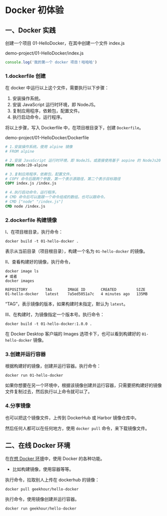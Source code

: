 # Docker 初体验

## 一、Docker 实践

创建一个项目 01-HelloDocker，在其中创建一个文件 index.js

demo-project/01-HelloDocker/index.js

```javascript
console.log('我的第一个 docker 项目！哈哈哈')
```

### 1.dockerfile 创建

在 docker 中运行以上这个文件，需要执行以下步骤：

1. 安装操作系统。
2. 安装 JavaScript 运行时环境，即 NodeJS。
3. 复制应用程序，依赖包，配置文件。
4. 执行启动命令，运行程序。

将以上步骤，写入 Dockerfile 中，在项目根目录下，创建 `Dockerfile`。

demo-project/01-HelloDocker/Dockerfile

```dockerfile
# 1.安装操作系统。使用 alpine 镜像
# FROM alpine

# 2.安装 JavaScript 运行时环境，即 NodeJS。或直接使用基于 aopine 的 NodeJs20 镜像
FROM node:20-alpine

# 3.复制应用程序，依赖包，配置文件。
# COPY 命令后跟两个参数，第一个表示源路径，第二个表示目标路径
COPY index.js /index.js

# 4.执行启动命令，运行程序。
# CMD 命令后可以面跟一个命令组成的数组。也可以跟命令。
# CMD ["node" "/index.js"]
CMD node /index.js
```

### 2.dockerfile 构建镜像

Ⅰ、在项目根目录，执行命令：

```shell
docker build -t 01-hello-docker .
```

表示从当前目录（项目根目录），构建一个名为 `01-hello-docker` 的镜像。

Ⅱ、查看构建好的镜像，执行命令，

```shell
docker image ls
# 或者
docker images
```

```shell
REPOSITORY        TAG       IMAGE ID       CREATED         SIZE
01-hello-docker   latest    7a5ed5051a7c   4 minutes ago   135MB
```

“TAG”，表示镜像的版本，如果构建时未指定，默认为 `latest`。

Ⅲ、在构建时，为镜像指定一个版本号。执行命令：

```shell
docker build -t 01-hello-docker:1.0.0 .
```

在 Docker Desktop 客户端的 Images 选项卡下，也可以看到构建好的 `01-hello-docker` 镜像。

### 3.创建并运行容器

根据构建好的镜像，创建并运行容器。执行命令：

```shell
docker run 01-hello-docker
```

如果你想要在另一个环境中，根据该镜像创建并运行容器，只需要把构建好的镜像文件复制过去，然后执行以上命令就可以了。

### 4.分享镜像

也可以把这个镜像文件，上传到 DockerHub 或 Harbor 镜像仓库中。

然后任何人都可以在任何地方，使用 `docker pull` 命令，来下载镜像文件。

## 二、在线 Docker 环境

在[在想 Docker 环境](https://labs.play-with-docker.com/)中，使用 Docker 的各种功能。

- 比如构建镜像，使用容器等等。

执行命令，拉取别人上传在 dockerhub 的镜像：

```shell
docker pull geekhour/hello-docker
```

执行命令，使用镜像创建并运行容器。

```shell
docker run geekhour/hello-docker
```

